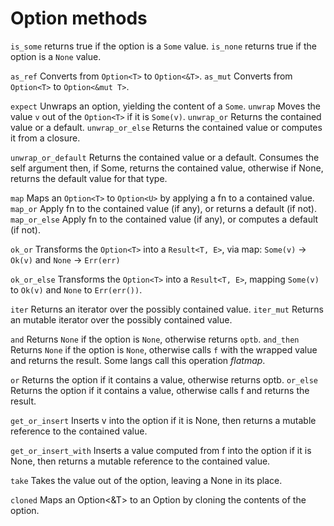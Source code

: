 # Option methods


`is_some` returns true if the option is a `Some` value.
`is_none` returns true if the option is a `None` value.

`as_ref` Converts from `Option<T>` to `Option<&T>`.
`as_mut` Converts from `Option<T>` to `Option<&mut T>`.

`expect` Unwraps an option, yielding the content of a `Some`.
`unwrap` Moves the value `v` out of the `Option<T>` if it is `Some(v)`.
`unwrap_or` Returns the contained value or a default.
`unwrap_or_else` Returns the contained value or computes it from a closure.

`unwrap_or_default` Returns the contained value or a default. Consumes the self 
argument then, if Some, returns the contained value, otherwise if None, returns 
the default value for that type.


`map` Maps an `Option<T>` to `Option<U>` by applying a fn to a contained value.
`map_or` Apply fn to the contained value (if any), or returns a default (if not).
`map_or_else` Apply fn to the contained value (if any), or computes a default (if not).

`ok_or` Transforms the `Option<T>` into a `Result<T, E>`,
        via map: `Some(v)` -> `Ok(v)` and `None` -> `Err(err)`

`ok_or_else` Transforms the `Option<T>` into a `Result<T, E>`,
             mapping `Some(v)` to `Ok(v)` and `None` to `Err(err())`.

`iter` Returns an iterator over the possibly contained value.
`iter_mut` Returns an mutable iterator over the possibly contained value.

`and` Returns `None` if the option is `None`, otherwise returns `optb`.
`and_then` Returns `None` if the option is `None`, otherwise calls `f` with the 
wrapped value and returns the result. Some langs call this operation *flatmap*.

`or` Returns the option if it contains a value, otherwise returns optb.
`or_else` Returns the option if it contains a value, otherwise calls f and returns the result.

`get_or_insert` Inserts v into the option if it is None, then returns a mutable 
reference to the contained value.

`get_or_insert_with` Inserts a value computed from f into the option if it is 
None, then returns a mutable reference to the contained value.

`take` Takes the value out of the option, leaving a None in its place.

`cloned` Maps an Option<&T> to an Option<T> by cloning the contents of the option.
